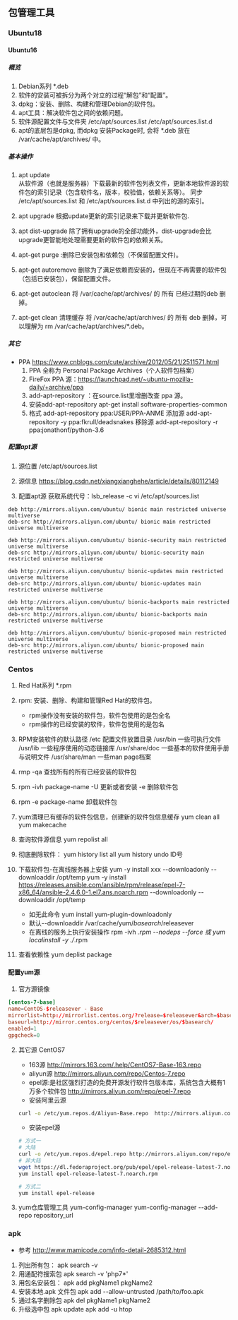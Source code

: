 ## 包管理工具
### Ubuntu18
#### Ubuntu16
##### 概览
1. Debian系列 *.deb
2. 软件的安装可被拆分为两个对立的过程“解包”和“配置”。
3. dpkg：安装、删除、构建和管理Debian的软件包。
4. apt工具：解决软件包之间的依赖问题。
5. 软件源配置文件与文件夹 /etc/apt/sources.list  /etc/apt/sources.list.d
6. apt的底层包是dpkg, 而dpkg 安装Package时, 会将 *.deb 放在 /var/cache/apt/archives/ 中。
##### 基本操作
1. apt update  
    从软件源（也就是服务器）下载最新的软件包列表文件，更新本地软件源的软件包的索引记录（包含软件名，版本，校验值，依赖关系等）。
    同步 /etc/apt/sources.list 和 /etc/apt/sources.list.d 中列出的源的索引。
    
2. apt upgrade 根据update更新的索引记录来下载并更新软件包.

3. apt dist-upgrade 除了拥有upgrade的全部功能外，dist-upgrade会比upgrade更智能地处理需要更新的软件包的依赖关系。

3. apt-get purge :删除已安装包和依赖包（不保留配置文件)。 
4. apt-get autoremove 删除为了满足依赖而安装的，但现在不再需要的软件包（包括已安装包），保留配置文件。
5. apt-get autoclean
    将 /var/cache/apt/archives/ 的 所有 已经过期的deb 删掉。
6. apt-get clean  清理缓存
    将 /var/cache/apt/archives/ 的 所有 deb 删掉，可以理解为 rm /var/cache/apt/archives/*.deb。


##### 其它
- PPA
    https://www.cnblogs.com/cute/archive/2012/05/21/2511571.html
    1. PPA 全称为 Personal Package Archives（个人软件包档案） 
    2. FireFox PPA 源：https://launchpad.net/~ubuntu-mozilla-daily/+archive/ppa
    3. add-apt-repository ：在source.list里增删改查 ppa 源。
    4. 安装add-apt-repository 
        apt-get install software-properties-common
    5. 格式
        add-apt-repository ppa:USER/PPA-ANME
        添加源 add-apt-repository -y ppa:fkrull/deadsnakes
        移除源 add-apt-repository -r ppa:jonathonf/python-3.6

##### 配置apt源
1. 源位置
/etc/apt/sources.list

2. 源信息
https://blog.csdn.net/xiangxianghehe/article/details/80112149

3. 配置apt源
获取系统代号：lsb_release -c 
 vi /etc/apt/sources.list
```
deb http://mirrors.aliyun.com/ubuntu/ bionic main restricted universe multiverse
deb-src http://mirrors.aliyun.com/ubuntu/ bionic main restricted universe multiverse

deb http://mirrors.aliyun.com/ubuntu/ bionic-security main restricted universe multiverse
deb-src http://mirrors.aliyun.com/ubuntu/ bionic-security main restricted universe multiverse

deb http://mirrors.aliyun.com/ubuntu/ bionic-updates main restricted universe multiverse
deb-src http://mirrors.aliyun.com/ubuntu/ bionic-updates main restricted universe multiverse

deb http://mirrors.aliyun.com/ubuntu/ bionic-backports main restricted universe multiverse
deb-src http://mirrors.aliyun.com/ubuntu/ bionic-backports main restricted universe multiverse

deb http://mirrors.aliyun.com/ubuntu/ bionic-proposed main restricted universe multiverse
deb-src http://mirrors.aliyun.com/ubuntu/ bionic-proposed main restricted universe multiverse
```
### Centos
1. Red Hat系列 *.rpm
2. rpm: 安装、删除、构建和管理Red Hat的软件包。
    - rpm操作没有安装的软件包，软件包使用的是包全名
    - rpm操作的已经安装的软件，软件包使用的是包名
3. RPM安装软件的默认路径
    /etc  配置文件放置目录
    /usr/bin  一些可执行文件
    /usr/lib  一些程序使用的动态链接库
    /usr/share/doc  一些基本的软件使用手册与说明文件
    /usr/share/man  一些man page档案
4. rmp -qa  查找所有的所有已经安装的软件包
5. rpm -ivh package-name   -U 更新或者安装 -e 删除软件包
6. rpm -e package-name 卸载软件包
6. yum清理已有缓存的软件包信息，创建新的软件包信息缓存
    yum clean all
    yum makecache
7. 查询软件源信息 yum repolist all
8. 彻底删除软件：
    yum history list all
    yum history undo  ID号
9. 下载软件包-在离线服务器上安装
    yum -y install xxx --downloadonly --downloaddir /opt/temp
    yum -y install https://releases.ansible.com/ansible/rpm/release/epel-7-x86_64/ansible-2.4.6.0-1.el7.ans.noarch.rpm --downloadonly --downloaddir /opt/temp
    
    - 如无此命令 yum install yum-plugin-downloadonly
    - 默认--downloaddir /var/cache/yum/$basearch/$releasever
    - 在离线的服务上执行安装操作 rpm -ivh *.rpm --nodeps --force 或 yum localinstall -y ./*.rpm
10. 查看依赖性
    yum deplist package
#### 配置yum源
1. 官方源镜像
```conf
[centos-7-base]
name=CentOS-$releasever - Base
mirrorlist=http://mirrorlist.centos.org/?release=$releasever&arch=$basearch&repo=os
baseurl=http://mirror.centos.org/centos/$releasever/os/$basearch/
enabled=1
gpgcheck=0
```

2. 其它源 CentOS7
    - 163源 http://mirrors.163.com/.help/CentOS7-Base-163.repo
    - aliyun源 http://mirrors.aliyun.com/repo/Centos-7.repo
    - epel源:是社区强烈打造的免费开源发行软件包版本库，系统包含大概有1万多个软件包 http://mirrors.aliyun.com/repo/epel-7.repo
    - 安装阿里云源
    ```bash
    curl -o /etc/yum.repos.d/Aliyun-Base.repo  http://mirrors.aliyun.com/repo/Centos-7.repo
    ```
    -  安装epel源
    ```bash
    # 方式一
    # 大陆
    curl -o /etc/yum.repos.d/epel.repo http://mirrors.aliyun.com/repo/epel-7.repo
    # 非大陆
    wget https://dl.fedoraproject.org/pub/epel/epel-release-latest-7.noarch.rpm
    yum install epel-release-latest-7.noarch.rpm

    # 方式二
    yum install epel-release
    ```

3. yum仓库管理工具
yum-config-manager
yum-config-manager --add-repo repository_url

### apk
- 参考 http://www.mamicode.com/info-detail-2685312.html
1. 列出所有包：
apk search -v
2. 用通配符搜索包
apk search -v 'php7*'
3. 用包名安装包：
apk add pkgName1 pkgName2
4. 安装本地.apk 文件包
apk add --allow-untrusted /path/to/foo.apk
5. 通过名字删除包
apk del pkgName1 pkgName2   
6. 升级选中包
apk update
apk add -u htop